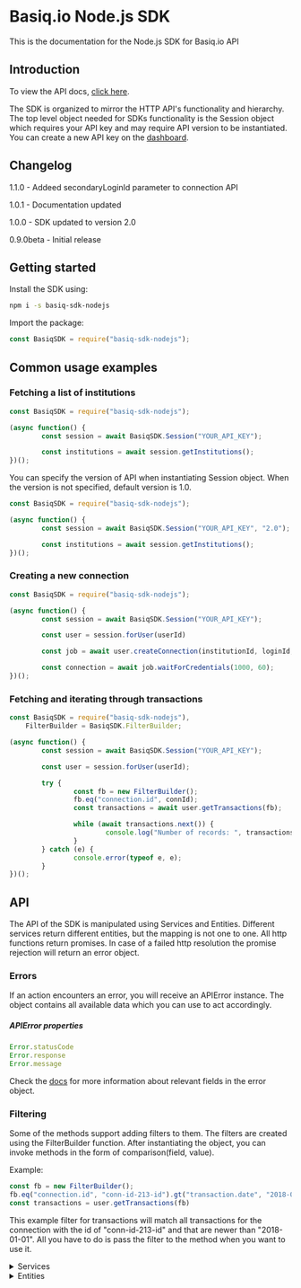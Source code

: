 # Basiq.io Node.js SDK

This is the documentation for the Node.js SDK for Basiq.io API

## Introduction

To view the API docs, [click here](https://basiq.io/api/).

The SDK is organized to mirror the HTTP API's functionality and hierarchy.
The top level object needed for SDKs functionality is the Session object which requires your API key and may require API version to be instantiated.
You can create a new API key on the [dashboard](http://dashboard.basiq.io).

## Changelog

1.1.0 - Addeed secondaryLoginId parameter to connection API

1.0.1 - Documentation updated

1.0.0 - SDK updated to version 2.0

0.9.0beta - Initial release

## Getting started

Install the SDK using:

```bash
npm i -s basiq-sdk-nodejs
```

Import the package:
```js
const BasiqSDK = require("basiq-sdk-nodejs");
```


## Common usage examples

### Fetching a list of institutions

```js
const BasiqSDK = require("basiq-sdk-nodejs");

(async function() {
        const session = await BasiqSDK.Session("YOUR_API_KEY");

        const institutions = await session.getInstitutions();
})();
```

You can specify the version of API when instantiating Session object. When the version is not specified, default version is 1.0.

```js
const BasiqSDK = require("basiq-sdk-nodejs");

(async function() {
        const session = await BasiqSDK.Session("YOUR_API_KEY", "2.0");

        const institutions = await session.getInstitutions();
})();
```

### Creating a new connection

```js
const BasiqSDK = require("basiq-sdk-nodejs");

(async function() {
        const session = await BasiqSDK.Session("YOUR_API_KEY");

        const user = session.forUser(userId)

        const job = await user.createConnection(institutionId, loginId, password[, securityCode, secondaryLoginId]);

        const connection = await job.waitForCredentials(1000, 60);
})();
```

### Fetching and iterating through transactions

```js
const BasiqSDK = require("basiq-sdk-nodejs"),
    FilterBuilder = BasiqSDK.FilterBuilder;

(async function() {
        const session = await BasiqSDK.Session("YOUR_API_KEY");

        const user = session.forUser(userId);

        try {
                const fb = new FilterBuilder();
                fb.eq("connection.id", connId);
                const transactions = await user.getTransactions(fb);

                while (await transactions.next()) {
                        console.log("Number of records: ", transactions.data.length);
                }
        } catch (e) {
                console.error(typeof e, e);
        }
})();
```


## API

The API of the SDK is manipulated using Services and Entities. Different
services return different entities, but the mapping is not one to one. All
http functions return promises. In case of a failed http resolution the promise
rejection will return an error object.

### Errors

If an action encounters an error, you will receive an APIError instance.
The object contains all available data which you can use to act accordingly.

##### APIError properties
```js
Error.statusCode
Error.response
Error.message
```

Check the [docs](https://basiq.io/api/) for more information about relevant
fields in the error object.

### Filtering

Some of the methods support adding filters to them. The filters are created
using the FilterBuilder function. After instantiating the object, you can invoke
methods in the form of comparison(field, value).

Example:
```js
const fb = new FilterBuilder();
fb.eq("connection.id", "conn-id-213-id").gt("transaction.date", "2018-01-01");
const transactions = user.getTransactions(fb)
```

This example filter for transactions will match all transactions for the connection
with the id of "conn-id-213-id" and that are newer than "2018-01-01". All you have
to do is pass the filter to the method when you want to use it.

<details>
<summary>
Services
</summary>

#### Session

##### Creating a new Session object
(possible API versions: "1.0" and "2.0", default version: "1.0")

```js
const session = await BasiqSDK.Session("YOUR_API_KEY");
```

```js
const session = await BasiqSDK.Session("YOUR_API_KEY", "API_VERSION");
```

#### UserService

The following are APIs available for the User service

##### Creating a new UserService

```js
const userService = BasiqSDK.User(session);
```

##### Referencing a user
*Note: The following action will not send an HTTP request, and can be used
to perform additional actions for the instantiated user.*

```js
const user = userService.for(userId);
```

##### Creating a new User

```js
const user = await userService.new({
        email: "",
        mobile: ""
})
```

##### Getting a User

```js
const user = await userService.get(userId);
```

##### Update a User

```js
const user = await userService.update(user, {
    email: "",
    mobile: ""
});
```

##### Delete a User

```js
const result = await userService.delete(user);
```

##### Refresh connections

```js
const result = await userService.refreshAllConnections(user);
```

##### List all connections

```js
const conns = await userService.getAllConnections(userId, filter);
```

##### Get account

```js
const acc = await userService.getAccount(userId, accountId);
```

##### Get accounts

```js
const accs = await userService.getAccounts(userId, filter);
```

##### Get transaction

```js
const transaction = await userService.getTransaction(userId, transactionId)
```

##### Get transactions

```js
const transactions = await userService.getTransactions(userId, filter)
```

#### ConnectionService

The following are APIs available for the Connection service

##### Creating a new ConnectionService

```js
const connService = new BasiqSDK.Connection(session, user);
```

##### Get connection

```js
const connection = await connService.get(connectionId)
```

##### Get connection entity with ID without performing an http request

```js
const connection = connService.for(connection)
```

##### Create a new connection

```js
const job = await connService.new(institutionId, loginId, password[, securityCode, secondaryLoginId])
```

##### Update connection

```js
const job = await connService.update(connection, password[, securityCode, secondaryLoginId]);
```

##### Delete connection

```js
const result = await connService.delete(connection);
```



#### JobService

The following are APIs available for the Job service

##### Creating a new JobService

```js
jobService = new BasiqSDK.Job(session, connectionService)
```

##### Get a job

```js
const job = await jobService.get(jobId);
```

##### Get a job entity with ID without performing an http request

```js
const job = jobService.for(jobId);
```

##### Get the related connection for the job

```js
const connection = await jobService.getConnection(job);
```

##### Wait for the credential step to be resolved
(interval is in milliseconds, timeout is in seconds)

```js
const connection = await jobService.waitForCredentials(job, interval, timeout);
```

</details>


<details><summary>
Entities
</summary>

##### Updating a user instance

```js
const user = await user.Update({
        email: "",
        mobile: ""
});
```

##### Deleting a user

```js
const result = await user.delete();
```

##### Get all of the user's accounts

```js
const accounts = await user.getAccounts();
```

##### Get a user's single account

```js
const account = await user.getAccount(accountId);
```

##### Get all of the user's transactions

```js
transactions = await user.getTransactions();
```

##### Get a user's single transaction

```js
transaction = await user.getTransaction(transactionId);
```

##### Create a new connection

```js
job = await user.createConnection();
```

##### Refresh all connections

```js
result = await user.refreshAllConnections();
```

#### Connection

##### Refresh a connection

```js
job = await connection.refresh();
```

##### Update a connection

```js
job = await connection.update(password[, securityCode, secondaryLoginId]);
```

##### Delete a connection

```js
err = await connection.delete();
```

#### Job

##### Get the connection id (if available)

```js
connectionId = job.getConnectionId();
```

##### Get the connection

```js
connection = await job.getConnection();
```

##### Get the connection after waiting for credentials step resolution
(interval is in milliseconds, timeout is in seconds)

```js
connection = await job.waitForCredentials(interval, timeout);
```

##### Get the connection after waiting for transactions step resolution
(interval is in milliseconds, timeout is in seconds)

```js
connection = await job.waitForTransactions(interval, timeout);
```

#### Transaction list

##### Getting the next set of transactions [mut]

```js
await transactions.next();
```
</details>
